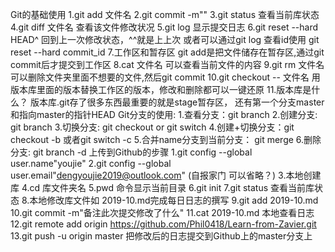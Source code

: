 Git的基础使用
1.git add 文件名
2.git commit -m""
3.git status   				查看当前库状态
4.git diff 文件名    		查看该文件修改状况
5.git log						显示提交日志
6.git reset --hard HEAD^	回到上一次修改状态，^^就是上上次 
或者可以通过git log 查看id使用 git reset --hard commit_id
7.工作区和暂存区	git add是把文件储存在暂存区,通过git commit后才提交到工作区
8.cat 文件名  			可以查看当前文件的内容	
9.git rm  文件名		可以删除文件夹里面不想要的文件,然后git commit 
10.git checkout -- 	文件名 用版本库里面的版本替换工作区的版本，修改和删除都可以一键还原
11.版本库是什么？    版本库.git存了很多东西最重要的就是stage暂存区，
			还有第一个分支master和指向master的指针HEAD
Git分支的使用:
1.查看分支：git branch
2.创建分支: git branch <name>
3.切换分支: git checkout <name>  or   git switch <name>
4.创建+切换分支：git checkout -b <name>或者git switch -c <name>
5.合并name分支到当前分支： git merge<name>
6.删除分支: git branch -d <name>
上传到Github的步骤
1.git config --global user.name"youjie"
2.git config --global user.email"dengyoujie2019@outlook.com"    (自报家门 可以省略？)
3.本地创建库
4.cd 库文件夹名
5.pwd 命令显示当前目录
6.git init
7.git status 查看当前库状态
8.本地修改库文件如 2019-10.md完成每日日志的撰写
9.git add 2019-10.md
10.git commit -m"备注此次提交修改了什么"
11.cat 2019-10.md   本地查看日志
12.git remote add origin https://github.com/Phil0418/Learn-from-Zavier.git   
13.git push -u origin master  把修改后的日志提交到Github上的master分支上